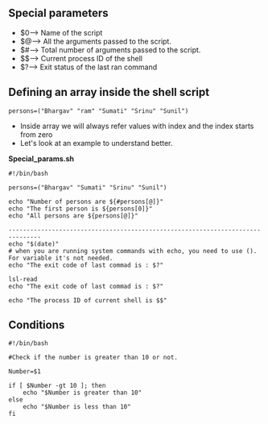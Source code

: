 ## Special parameters
* $0--> Name of the script
* $@--> All the arguments passed to the script.
* $#--> Total number of arguments passed to the script.
* $$--> Current process ID of the shell
* $?--> Exit status of the last ran command
## Defining an array inside the shell script
```
persons=("Bhargav" "ram" "Sumati" "Srinu" "Sunil")
```
* Inside array we will always refer values with index and the index starts from zero
* Let's look at an example to understand better.

**Special_params.sh**
```
#!/bin/bash

persons=("Bhargav" "Sumati" "Srinu" "Sunil")

echo "Number of persons are ${#persons[@]}"
echo "The first person is ${persons[0]}"
echo "All persons are ${persons[@]}"

-------------------------------------------------------------------------------
echo "$(date)"
# when you are running system commands with echo, you need to use (). For variable it's not needed.
echo "The exit code of last commad is : $?"

lsl-read
echo "The exit code of last commad is : $?"

echo "The process ID of current shell is $$"

```
## Conditions

```
#!/bin/bash

#Check if the number is greater than 10 or not.

Number=$1

if [ $Number -gt 10 ]; then
    echo "$Number is greater than 10"
else
    echo "$Number is less than 10"
fi
```
